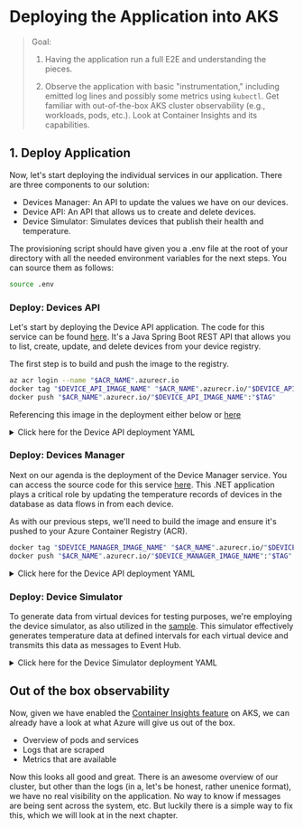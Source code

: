 # Deploying the Application into AKS

> Goal:
>
> 1. Having the application run a full E2E and understanding the pieces.
>
> 2. Observe the application with basic "instrumentation," including emitted log lines and possibly some metrics using `kubectl`. Get familiar with out-of-the-box AKS cluster observability (e.g., workloads, pods, etc.). Look at Container Insights and its capabilities.

<!-- 1. Deploy Services to AKS
2. Create Devices and see temperature and state being updated
3. Try to access logs or get other insights into the solution as is -->

## 1. Deploy Application

Now, let's start deploying the individual services in our application. There are three components to our solution:

- Devices Manager: An API to update the values we have on our devices.
- Device API: An API that allows us to create and delete devices.
- Device Simulator: Simulates devices that publish their health and temperature.

The provisioning script should have given you a .env file at the root of your directory with all the needed environment variables for the next steps. You can source them as follows:

```bash
source .env
```

### Deploy: Devices API

Let's start by deploying the Device API application. The code for this service can be found [here](TODO). It's a Java Spring Boot REST API that allows you to list, create, update, and delete devices from your device registry.

The first step is to build and push the image to the registry.

<!-- TODO: from where to run the below commands-->

```sh
az acr login --name "$ACR_NAME".azurecr.io
docker tag "$DEVICE_API_IMAGE_NAME" "$ACR_NAME".azurecr.io/"$DEVICE_API_IMAGE_NAME"
docker push "$ACR_NAME".azurecr.io/"$DEVICE_API_IMAGE_NAME":"$TAG"
```

Referencing this image in the deployment either below or [here](TODO)

<details markdown="1">
<summary>Click here for the Device API deployment YAML</summary>

```yaml
kind: Deployment
apiVersion: apps/v1

metadata:
  name: devices-api

spec:
  replicas: 1
  selector:
    matchLabels:
      app: devices-api
  template:
    metadata:
      labels:
        app: devices-api
    spec:
      containers:
        - name: devices-api
          image: acr${project-name}.azurecr.io/devices-api:latest
          imagePullPolicy: Always
          ports:
            - containerPort: 8080
          resources:
            requests:
              cpu: 50m
              memory: 128Mi
            limits:
              cpu: 150m
              memory: 512Mi
          volumeMounts:
            - name: secrets-store-inline
              mountPath: "/mnt/secrets-store"
              readOnly: true
          env:
            - name: AZURE_COSMOS_DB_URI
              valueFrom:
                secretKeyRef:
                  name: devices-api-secrets
                  key: CosmosDBEndpoint
            - name: AZURE_COSMOS_DB_KEY
              valueFrom:
                secretKeyRef:
                  name: devices-api-secrets
                  key: CosmosDBKey
            - name: AZURE_COSMOS_DB_NAME
              valueFrom:
                secretKeyRef:
                  name: devices-api-secrets
                  key: CosmosDBName
      volumes:
        - name: secrets-store-inline
          csi:
            driver: secrets-store.csi.k8s.io
            readOnly: true
            volumeAttributes:
              secretProviderClass: "kvprovider"

---
apiVersion: v1
kind: Service
metadata:
  name: devices-api-service
spec:
  type: LoadBalancer
  ports:
    - port: 8080
      targetPort: 8080
  selector:
    app: devices-api
```

</details>

### Deploy: Devices Manager

Next on our agenda is the deployment of the Device Manager service. You can access the source code for this service [here](TODO). This .NET application plays a critical role by updating the temperature records of devices in the database as data flows in from each device.

As with our previous steps, we'll need to build the image and ensure it's pushed to your Azure Container Registry (ACR).

```sh
docker tag "$DEVICE_MANAGER_IMAGE_NAME" "$ACR_NAME".azurecr.io/"$DEVICE_MANAGER_IMAGE_NAME"
docker push "$ACR_NAME".azurecr.io/"$DEVICE_MANAGER_IMAGE_NAME":"$TAG"
```

<details markdown="1">
<summary>Click here for the Device API deployment YAML</summary>

```yaml
kind: Deployment
apiVersion: apps/v1

metadata:
  name: device-manager

spec:
  replicas: 1
  selector:
    matchLabels:
      app: device-manager
  template:
    metadata:
      labels:
        app: device-manager
    spec:
      containers:
        - name: device-manager
          image: acr${project-name}.azurecr.io/device-manager:latest
          imagePullPolicy: Always
          ports:
            - containerPort: 8090
          resources:
            requests:
              cpu: 50m
              memory: 128Mi
            limits:
              cpu: 150m
              memory: 512Mi
          env:
            - name: EVENT_HUB_CONNECTION_STRING
              value: EVENT_HUB_LISTEN_POLICY_CONNECTION_STRING_PLACEHOLDER
            - name: EVENT_HUB_NAME
              value: EVENT_HUB_NAME_PLACEHOLDER
            - name: STORAGE_CONNECTION_STRING
              value: STORAGE_CONNECTION_STRING_PLACEHOLDER
            - name: BLOB_CONTAINER_NAME
              value: event-hub-data
            - name: DEVICE_API_URL
              value: "http://devices-api-service:8080"
---
apiVersion: v1
kind: Service
metadata:
  name: device-manager-service
spec:
  type: LoadBalancer
  ports:
    - port: 8090
      targetPort: 8090
  selector:
    app: device-manager
```

</details>

### Deploy: Device Simulator

To generate data from virtual devices for testing purposes, we're employing the device simulator, as also utilized in the [sample](TODO). This simulator effectively generates temperature data at defined intervals for each virtual device and transmits this data as messages to Event Hub.

<details markdown="1">
<summary>Click here for the Device Simulator deployment YAML</summary>

```yaml
kind: Deployment
apiVersion: apps/v1

metadata:
  name: devices-simulator

spec:
  replicas: 1
  selector:
    matchLabels:
      app: devices-simulator
  template:
    metadata:
      labels:
        app: devices-simulator
    spec:
      containers:
        - name: devices-simulator
          image: mcr.microsoft.com/oss/azure-samples/azureiot-telemetrysimulator:latest
          imagePullPolicy: Always
          resources:
            limits:
              cpu: 500m
              memory: 256Mi
            requests:
              cpu: 100m
              memory: 128Mi
          env:
            - name: EventHubConnectionString
              value: EVENT_HUB_CONNECTION_STRING_PLACEHOLDER
            - name: DeviceList
              value: "DEVICE_NAMES_PLACEHOLDER" # Specify your device names
            - name: MessageCount
              value: "0" # send unlimited
            - name: Interval
              value: "60000" # each device sends a message every 1 minute
            - name: Template
              value: '{"deviceId": "$.DeviceId", "deviceTimestamp": "$.Time", "temp": $.DoubleValue}'
            - name: Variables
              value: '[{"name": "DoubleValue", "randomDouble":true, "min":20.00, "max":28.00}]'
```

</details>

## Out of the box observability

Now, given we have enabled the [Container Insights feature](TBD) on AKS, we can already have a look at what Azure will give us out of the box.

<!-- TODO: go into details here -->

- Overview of pods and services
- Logs that are scraped
- Metrics that are available

Now this looks all good and great. There is an awesome overview of our cluster, but other than the logs (in a, let's be honest, rather unenice format), we have no real visibility on the application. No way to know if messages are being sent across the system, etc.
But luckily there is a simple way to fix this, which we will look at in the next chapter.
